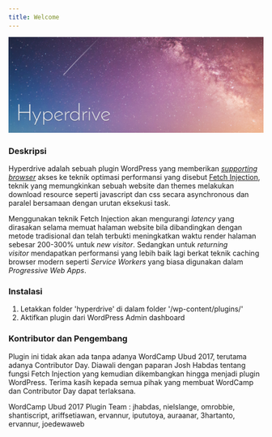 ```yaml
---
title: Welcome
---
```



![](/uploads/logo.png)

### Deskripsi

Hyperdrive adalah sebuah plugin WordPress yang memberikan [*supporting browser*](http://caniuse.com/#search=fetch) akses ke teknik optimasi performansi yang disebut [Fetch Injection](https://hackcabin.com/post/managing-async-dependencies-javascript/), teknik yang memungkinkan sebuah website dan themes melakukan download resource seperti javascript dan css secara asynchronous dan paralel bersamaan dengan urutan eksekusi task.

Menggunakan teknik Fetch Injection akan mengurangi *latency* yang dirasakan selama memuat halaman website bila dibandingkan dengan metode tradisional dan telah terbukti meningkatkan waktu render halaman sebesar 200-300% untuk *new visitor*. Sedangkan untuk *returning visitor*&nbsp;mendapatkan performansi yang lebih baik lagi berkat teknik caching browser modern seperti *Service Workers* yang biasa digunakan dalam *Progressive Web Apps*.

### Instalasi

1. Letakkan folder 'hyperdrive' di dalam folder '/wp-content/plugins/'
2. Aktifkan plugin dari WordPress Admin dashboard

### Kontributor dan Pengembang

Plugin ini tidak akan ada tanpa adanya WordCamp Ubud 2017, terutama adanya Contributor Day. Diawali dengan paparan Josh Habdas tentang fungsi Fetch Injection yang kemudian dikembangkan hingga menjadi plugin WordPress. Terima kasih kepada semua pihak yang membuat WordCamp dan Contributor Day dapat terlaksana.

WordCamp Ubud 2017 Plugin Team : jhabdas, nielslange, omrobbie, shantiscript, ariffsetiawan, ervannur, ipututoya, auraanar, 3hartanto, ervannur, joedewaweb